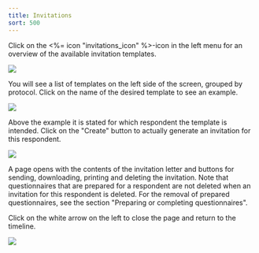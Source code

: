 ```yaml
---
title: Invitations
sort: 500
---
```


Click on the  <%= icon "invitations_icon" %>-icon in the left menu for an overview of the available invitation templates.

<img src="/assets/images/screenshots/dossier_invite0.png" />

You will see a list of templates on the left side of the screen, grouped by protocol. Click on the name of the desired template to see an example.

<img src="/assets/images/screenshots/dossier_invite1.png" />

Above the example it is stated for which respondent the template is intended.
Click on the "Create" button to actually generate an invitation for this respondent.

<img src="/assets/images/screenshots/dossier_invite2.png" />

A page opens with the contents of the invitation letter and buttons for sending, downloading, printing and deleting the invitation. Note that questionnaires that are prepared for a respondent are not deleted when an invitation for this respondent is deleted. For the removal of prepared questionnaires, see the section "Preparing or completing questionnaires".

Click on the white arrow on the left to close the page and return to the timeline.

<img src="/assets/images/screenshots/dossier_invites_edit1.png" />
